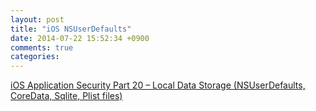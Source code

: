 ```yaml
---
layout: post
title: "iOS NSUserDefaults"
date: 2014-07-22 15:52:34 +0900
comments: true
categories: 
---
```


[iOS Application Security Part 20 – Local Data Storage (NSUserDefaults, CoreData, Sqlite, Plist files)](http://resources.infosecinstitute.com/ios-application-security-part-20-local-data-storage-nsuserdefaults-coredata-sqlite-plist-files/)
